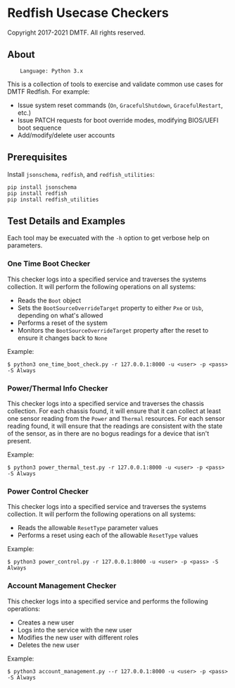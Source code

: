 # Redfish Usecase Checkers

Copyright 2017-2021 DMTF.  All rights reserved.

## About

        Language: Python 3.x
        
This is a collection of tools to exercise and validate common use cases for DMTF Redfish.
For example:
* Issue system reset commands (`On`, `GracefulShutdown`, `GracefulRestart`, etc.)
* Issue PATCH requests for boot override modes, modifying BIOS/UEFI boot sequence
* Add/modify/delete user accounts


## Prerequisites

Install `jsonschema`, `redfish`, and `redfish_utilities`:

```
pip install jsonschema
pip install redfish
pip install redfish_utilities
```


## Test Details and Examples

Each tool may be execuated with the `-h` option to get verbose help on parameters.


### One Time Boot Checker

This checker logs into a specified service and traverses the systems collection.
It will perform the following operations on all systems:
* Reads the `Boot` object
* Sets the `BootSourceOverrideTarget` property to either `Pxe` or `Usb`, depending on what's allowed
* Performs a reset of the system
* Monitors the `BootSourceOverrideTarget` property after the reset to ensure it changes back to `None`

Example:
```
$ python3 one_time_boot_check.py -r 127.0.0.1:8000 -u <user> -p <pass> -S Always
```


### Power/Thermal Info Checker

This checker logs into a specified service and traverses the chassis collection.
For each chassis found, it will ensure that it can collect at least one sensor reading from the `Power` and `Thermal` resources.
For each sensor reading found, it will ensure that the readings are consistent with the state of the sensor, as in there are no bogus readings for a device that isn't present.

Example:
```
$ python3 power_thermal_test.py -r 127.0.0.1:8000 -u <user> -p <pass> -S Always
```


### Power Control Checker

This checker logs into a specified service and traverses the systems collection.
It will perform the following operations on all systems:
* Reads the allowable `ResetType` parameter values
* Performs a reset using each of the allowable `ResetType` values

Example:
```
$ python3 power_control.py -r 127.0.0.1:8000 -u <user> -p <pass> -S Always
```


### Account Management Checker

This checker logs into a specified service and performs the following operations:
* Creates a new user
* Logs into the service with the new user
* Modifies the new user with different roles
* Deletes the new user

Example:
```
$ python3 account_management.py --r 127.0.0.1:8000 -u <user> -p <pass> -S Always
```
